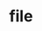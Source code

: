 ---
date:  ""
draft: false
title: "file"
short: "file"
thumb:
    image: "cover.jpg"
    anima: ""
    video: ""
layout: ""
weight: 5
lister: 5
format:
    media: "article"
    model: ""
    datum:
        data: ""
require:
    - prop: ""
      name: ""
      icon: ""
      desc: ""
metadata:
    index: false
    thumb: "cover.jpg"
    group: []
    author: ["Al Muhdil Karim"]
description: "Menampilkan file dokumen secara langsung untuk akses informasi yang mudah."
---